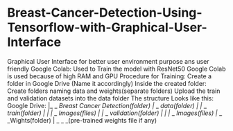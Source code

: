 # Breast-Cancer-Detection-Using-Tensorflow-with-Graphical-User-Interface

Graphical User Interface for better user environment purpose ans user friendly
Google Colab: Used to Train the model with ResNet50
Google Colab is used because of high RAM and GPU
Procedure for Training:
Create a folder in Google Drive (Name it accordingly)
Inside the created folder: Create folders naming data and weights(separate folders)
Upload the train and validation datasets into the data folder
The structure Looks like this:
Google Drive:
|_ _ _Breast Cancer Detection(folder)
      |_ _ _data(folder)
      |     |_ _ _train(folder)
      |     |     |_ _ _Images(files)
      |     |_ _ _validation(folder)
      |     |     |_ _ _Images(files)
      |_ _ _Wights(folder)
            | _ _ _(pre-trained weights file if any)
